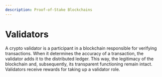 ```yaml
---
description: Proof-of-Stake Blockchains
---
```


# Validators

A crypto validator is a participant in a blockchain responsible for verifying transactions. When it determines the accuracy of a transaction, the validator adds it to the distributed ledger. This way, the legitimacy of the blockchain and, subsequently, its transparent functioning remain intact. Validators receive rewards for taking up a validator role.
